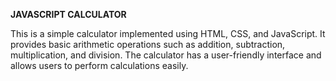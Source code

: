 **JAVASCRIPT CALCULATOR**

This is a simple calculator implemented using HTML, CSS, and JavaScript. It provides basic arithmetic operations such as addition, subtraction, multiplication, and division. The calculator has a user-friendly interface and allows users to perform calculations easily.
